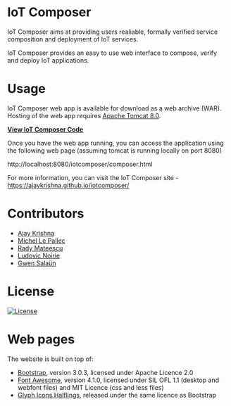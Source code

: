 IoT Composer
==============================
IoT Composer aims at providing users realiable, formally verified
service composition and deployment of IoT services. 

IoT Composer provides an easy to use web interface to compose, verify and deploy IoT applications.

Usage
===============================
IoT Composer web app is available for download as a web archive (WAR). 
Hosting of the web app requires [Apache Tomcat 8.0](https://tomcat.apache.org/download-80.cgi). 

[**View IoT Composer Code**](https://github.com/ajaykrishna/iotcomposer) 

Once you have the web app running, you can access the application 
using the following web page (assuming tomcat is running locally on port 8080)

http://localhost:8080/iotcomposer/composer.html

For more information, you can visit the IoT Composer site - https://ajaykrishna.github.io/iotcomposer/

Contributors
=====================================
* [Ajay Krishna](https://about.me/ajaykrishna)
* [Michel Le Pallec](https://www.bell-labs.com/usr/michel.le_pallec)
* [Rady Mateescu](http://convecs.inria.fr/people/Radu.Mateescu/)
* [Ludovic Noirie](https://www.bell-labs.com/usr/ludovic.noirie)
* [Gwen Salaün](http://convecs.inria.fr/people/Gwen.Salaun/) 


License
=============================
[![License](https://img.shields.io/badge/license-Apache--2.0-blue.svg)](LICENSE.md)

Web pages
============
The website is built on top of:
- [Bootstrap](http://getbootstrap.com/), version 3.0.3, licensed under Apache Licence 2.0
- [Font Awesome](http://fortawesome.github.io/Font-Awesome/), version 4.1.0, licensed under SIL OFL 1.1 (desktop and webfont files) and MIT Licence (css and less files)
- [Glyph Icons Halflings](http://glyphicons.com/), released under the same licence as Bootstrap

